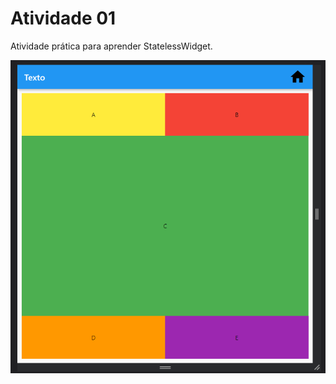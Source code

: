 # Atividade 01

Atividade prática para aprender StatelessWidget.

![Resultado](Atividade_01/lib/img01.PNG?raw=true "Resultado")
